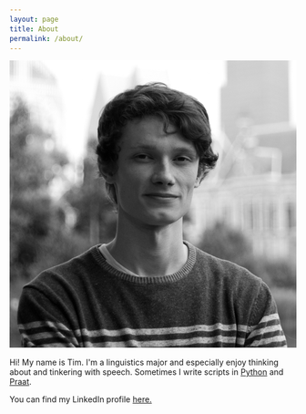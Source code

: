 ```yaml
---
layout: page
title: About
permalink: /about/
---
```


![alt text](https://github.com/timjzee/timjzee.github.io/blob/master/tim.jpg?raw=true "Me")

Hi! My name is Tim. I'm a linguistics major and especially enjoy thinking about and tinkering with speech. Sometimes I write scripts in [Python](https://www.python.org) and [Praat](http://www.fon.hum.uva.nl/praat/).

You can find my LinkedIn profile [here.](https://www.linkedin.com/in/tim-zee-387a5336/)

